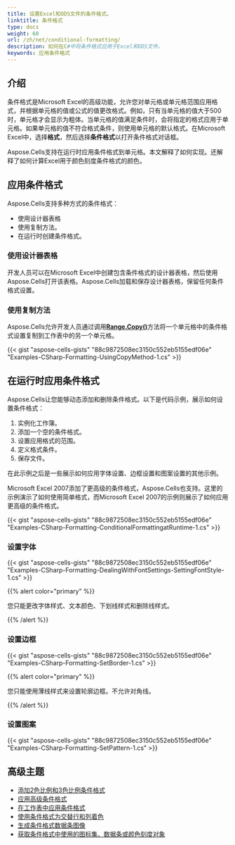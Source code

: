 ```yaml
---
title: 设置Excel和ODS文件的条件格式。
linktitle: 条件格式
type: docs
weight: 60
url: /zh/net/conditional-formatting/
description: 如何在C#中将条件格式应用于Excel和ODS文件。
keywords: 应用条件格式 
---
```


## **介绍**

条件格式是Microsoft Excel的高级功能，允许您对单元格或单元格范围应用格式，并根据单元格的值或公式的值更改格式。例如，只有当单元格的值大于500时，单元格才会显示为粗体。当单元格的值满足条件时，会将指定的格式应用于单元格。如果单元格的值不符合格式条件，则使用单元格的默认格式。在Microsoft Excel中，选择**格式**，然后选择**条件格式**以打开条件格式对话框。

Aspose.Cells支持在运行时应用条件格式到单元格。本文解释了如何实现。还解释了如何计算Excel用于颜色刻度条件格式的颜色。

## **应用条件格式**

Aspose.Cells支持多种方式的条件格式：

- 使用设计器表格
- 使用复制方法。
- 在运行时创建条件格式。

### **使用设计器表格**

开发人员可以在Microsoft Excel中创建包含条件格式的设计器表格，然后使用Aspose.Cells打开该表格。Aspose.Cells加载和保存设计器表格，保留任何条件格式设置。

### **使用复制方法**

Aspose.Cells允许开发人员通过调用[**Range.Copy()**](https://reference.aspose.com/cells/net/aspose.cells/range/methods/copy/index)方法将一个单元格中的条件格式设置复制到工作表中的另一个单元格。

{{< gist "aspose-cells-gists" "88c9872508ec3150c552eb5155edf06e" "Examples-CSharp-Formatting-UsingCopyMethod-1.cs" >}}

## **在运行时应用条件格式**

Aspose.Cells让您能够动态添加和删除条件格式。以下是代码示例，展示如何设置条件格式：

1. 实例化工作簿。
1. 添加一个空的条件格式。
1. 设置应用格式的范围。
1. 定义格式条件。
1. 保存文件。

在此示例之后是一些展示如何应用字体设置、边框设置和图案设置的其他示例。

Microsoft Excel 2007添加了更高级的条件格式，Aspose.Cells也支持。这里的示例演示了如何使用简单格式，而Microsoft Excel 2007的示例则展示了如何应用更高级的条件格式。

{{< gist "aspose-cells-gists" "88c9872508ec3150c552eb5155edf06e" "Examples-CSharp-Formatting-ConditionalFormattingatRuntime-1.cs" >}}

### **设置字体**

{{< gist "aspose-cells-gists" "88c9872508ec3150c552eb5155edf06e" "Examples-CSharp-Formatting-DealingWithFontSettings-SettingFontStyle-1.cs" >}}

{{% alert color="primary" %}}

您只能更改字体样式、文本颜色、下划线样式和删除线样式。

{{% /alert %}}

### **设置边框**

{{< gist "aspose-cells-gists" "88c9872508ec3150c552eb5155edf06e" "Examples-CSharp-Formatting-SetBorder-1.cs" >}}

{{% alert color="primary" %}}

您只能使用薄线样式来设置轮廓边框。不允许对角线。

{{% /alert %}}

### **设置图案**

{{< gist "aspose-cells-gists" "88c9872508ec3150c552eb5155edf06e" "Examples-CSharp-Formatting-SetPattern-1.cs" >}}

## **高级主题**
- [添加2色比例和3色比例条件格式](/cells/zh/net/adding-2-color-scale-and-3-color-scale-conditional-formattings/)
- [应用高级条件格式](/cells/zh/net/apply-advanced-conditional-formatting/)
- [在工作表中应用条件格式](/cells/zh/net/apply-conditional-formatting-in-worksheets/)
- [使用条件格式为交替行和列着色](/cells/zh/net/apply-shading-to-alternate-rows-and-columns-with-conditional-formatting/)
- [生成条件格式数据条图像](/cells/zh/net/generate-conditional-formatting-databars-images/)
- [获取条件格式中使用的图标集、数据条或颜色刻度对象](/cells/zh/net/get-icon-sets-data-bars-or-color-scales-objects-used-in-conditional-formatting/)

